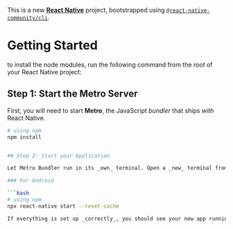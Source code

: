 This is a new [**React Native**](https://reactnative.dev) project, bootstrapped using [`@react-native-community/cli`](https://github.com/react-native-community/cli).

# Getting Started

to install the node modules, run the following command from the _root_ of your React Native project:



## Step 1: Start the Metro Server

First, you will need to start **Metro**, the JavaScript _bundler_ that ships _with_ React Native.

```bash
# using npm
npm install


## Step 2: Start your Application

Let Metro Bundler run in its _own_ terminal. Open a _new_ terminal from the _root_ of your React Native project. Run the following command to start your _Android_ app:

### For Android

```bash
# using npm
npx react-native start --reset-cache

If everything is set up _correctly_, you should see your new app running in your _Android Emulator_ shortly provided you have set up your emulator correctly.


